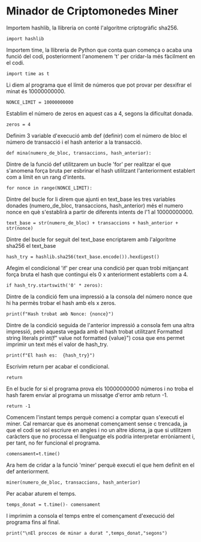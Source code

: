 # Minador de Criptomonedes Miner
Importem hashlib, la llibreria on conté l'algoritme criptogràfic sha256.

```
import hashlib
```

Importem time, la llibreria de Python que conta quan comença o acaba una funció del codi, posteriorment l'anomenem 't' per cridar-la més fàcilment en el codi.

```
import time as t
```

Li diem al programa que el límit de números que pot provar per desxifrar el minat és 10000000000.

```
NONCE_LIMIT = 10000000000
```

Establim el número de zeros en aquest cas a 4, segons la dificultat donada.

```
zeros = 4
```

Definim 3 variable d'execució amb def (definir) com el número de bloc el número de transacció i el hash anterior a la transacció.

```
def mina(numero_de_bloc, transaccions, hash_anterior):
```

Dintre de la funció def utilitzarem un bucle 'for' per realitzar el que s'anomena força bruta per esbrinar el hash utilitzant l'anteriorment establert com a límit en un rang d'intents.

```
for nonce in range(NONCE_LIMIT):
```

Dintre del bucle for li direm que ajunti en text_base les tres variables donades (numero_de_bloc, transaccions, hash_anterior) més el numero nonce en què s'establirà a partir de diferents intents de l'1 al 10000000000.

```
text_base = str(numero_de_bloc) + transaccions + hash_anterior + str(nonce)
```

Dintre del bucle for seguit del text_base encriptarem amb l'algoritme sha256 el text_base

```
hash_try = hashlib.sha256(text_base.encode()).hexdigest()
```

Afegim el condicional 'if' per crear una condició per quan trobi mitjançant força bruta el hash que contingui els 0 x anteriorment establerts com a 4.

```
if hash_try.startswith('0' * zeros):
```

Dintre de la condició fem una impressió a la consola del número nonce que hi ha permès trobar el hash amb els x zeros.

```
print(f"Hash trobat amb Nonce: {nonce}")
```

Dintre de la condició seguida de l'anterior impressió a consola fem una altra impressió, però aquesta vegada amb el hash trobat utilitzant Formatted string literals print(f" value not formatted {value}") cosa que ens permet imprimir un text més el valor de hash_try.

```
print(f"El hash es:  {hash_try}")
```

Escrivim return per acabar el condicional.

```
return
```

En el bucle for si el programa prova els 10000000000 números i no troba el hash farem enviar al programa un missatge d'error amb return -1.

```
return -1
```

Comencem l'instant temps perquè comenci a comptar quan s'executi el miner. Cal remarcar que és anomenat començament sense c trencada, ja que el codi se sol escriure en angles i no un altre idioma, ja que si utilitzem caràcters que no processa el llenguatge els podria interpretar erròniament i, per tant, no fer funcional el programa.

```
comensament=t.time()
```

Ara hem de cridar a la funció 'miner' perquè executi el que hem definit en el def anteriorment.

```
miner(numero_de_bloc, transaccions, hash_anterior)
```

Per acabar aturem el temps.

```
temps_donat = t.time()- comensament
```

I imprimim a consola el temps entre el començament d'execució del programa fins al final.

```
print("\nEl procces de minar a durat ",temps_donat,"segons")
```


















